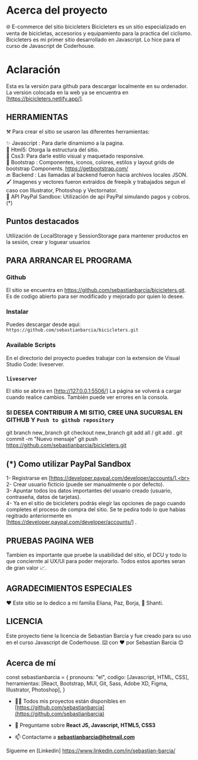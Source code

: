 # Acerca del proyecto
🌐 E-commerce del sitio bicicleters
Bicicleters es un sitio especializado en venta de bicicletas, accesorios y equipamiento para la practica del ciclismo.
Bicicleters es mi primer sitio desarrollado en Javascript. 
Lo hice para el curso de Javascript de Coderhouse.

# Aclaración
Esta es la versión para github para descargar localmente en su ordenador. 
La version colocada en la web ya se encuentra en [https://bicicleters.netlify.app/].  

## HERRAMIENTAS
⚒️ Para crear el sitio se usaron las diferentes herramientas: 

✨ Javascript : Para darle dinamismo a la pagina.<br>
🗼 Html5: Otorga la estructura del sitio.<br>
🎨 Css3: Para darle estilo visual y maquetado responsive.<br>
🍥 Bootstrap : Componentes, iconos, colores, estilos y layout grids de bootstrap Components.
https://getbootstrap.com/ <br>
🔙 Backend : Las llamadas al backend fueron hacia archivos locales JSON. <br>
🖌️ Imagenes y vectores fueron extraidos de freepik y trabajados segun el caso con Illustrator, Photoshop y Vectornator.<br>
🧾 API PayPal Sandbox: Utilización de api PayPal simulando pagos y cobros.(*)<br>

## Puntos destacados 
Utilización de LocalStorage y SessionStorage para mantener productos en la sesión, crear y loguear usuarios

## PARA ARRANCAR EL PROGRAMA

### Github
El sitio se encuentra en https://github.com/sebastianbarcia/bicicleters.git.
Es de codigo abierto para ser modificado y mejorado por quien lo desee.

### Instalar
Puedes descargar desde aqui: 
`https://github.com/sebastianbarcia/bicicleters.git`

### Available Scripts
En el directorio del proyecto puedes trabajar con la extension de Visual Studio Code: liveserver.

### `liveserver`

El sitio se abrira en [http://127.0.0.1:5506/]
La página se volverá a cargar cuando realice cambios.
También puede ver errores en la consola.

### SI DESEA CONTRIBUIR A MI SITIO, CREE UNA SUCURSAL EN GITHUB Y `Push to github repository`
git branch new_branch 
git checkout new_branch
git add all / git add .
git commit -m "Nuevo mensaje"
git push https://github.com/sebastianbarcia/bicicleters.git

## (*) Como utilizar PayPal Sandbox 
1- Registrarse en [https://developer.paypal.com/developer/accounts/].<br> 
2- Crear usuario ficticio (puede ser manualmente o por defecto). <br>
3- Apuntar todos los datos importantes del usuario creado (usuario, contraseña, datos de tarjetas).<br>
4- Ya en el sitio de bicicleters podrás elegir las opciones de pago cuando completes el proceso de compra del sitio. Se te pedira todo lo que habias regitrado anteriormente en [https://developer.paypal.com/developer/accounts/] .<br>

## PRUEBAS PAGINA WEB 
Tambien es importante que pruebe la usabilidad del sitio, el DCU y todo lo que conciernte al UX/UI para poder mejorarlo. Todos estos aportes seran de gran valor 📈.

## AGRADECIMIENTOS ESPECIALES
❤️ Este sitio se lo dedico a mi familia Eliana, Paz, Borja, 🐶 Shanti.

## LICENCIA
Este proyecto tiene la licencia de Sebastian Barcia y fue creado para su uso en el curso Javascript de Coderhouse.
⌨️ con ❤️ por Sebastian Barcia 😊

## Acerca de mí

const sebastianbarcia = {
  pronouns: "el",
  codigo: [Javascript, HTML, CSS],
  herramientas: [React, Bootstrap, MUI, Git, Sass, Adobe XD, Figma, Illustrator, Photoshop],
}

- 👨‍💻 Todos mis proyectos están disponibles en [https://github.com/sebastianbarcia](https://github.com/sebastianbarcia)

- 💬 Preguntame sobre **React JS, Javascript, HTML5, CSS3**

- 📫 Contactame a **sebastianbarcia@hotmail.com**

Sigueme en [Linkedin] https://www.linkedin.com/in/sebastian-barcia/


